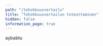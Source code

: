 ```yaml
---
path: "/tehokkuusvertailu"
title: "Tehokkuusvertailun toteuttaminen"
hidden: false
information_page: true
---
```


aybabtu
